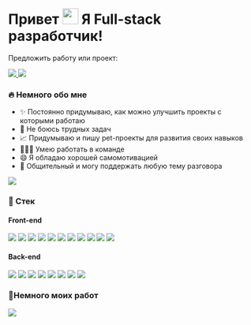 <h1>
  Привет
  <img src="https://github.com/blackcater/blackcater/raw/main/images/Hi.gif" height="32"/>
  Я Full-stack разработчик!
</h1>
<p>
  Предложить работу или проект:
</p>
<div>
  <a href="https://wa.me/79006446876">
    <img src="https://img.shields.io/badge/WhatsApp-25D366?style=for-the-badge&logo=whatsapp&logoColor=white" />
  </a>
  <a href="https://t.me/developmentwithlove">
    <img src="https://img.shields.io/badge/Telegram-2CA5E0?style=for-the-badge&logo=telegram&logoColor=white" />
  </a>
</div>

<h3>
  🔥 Немного обо мне
</h3>
<ul>
  <li>✨ Постоянно придумываю, как можно улучшить проекты с которыми работаю</li>
  <li>🚨 Не боюсь трудных задач</li>
  <li>📈 Придумываю и пишу pet-проекты для развития своих навыков</li>
  <li>🧑‍🤝‍🧑 Умею работать в команде</li>
  <li>😄 Я обладаю хорошей самомотивацией</li>
  <li>💬 Общительный и могу поддержать любую тему разговора</li>
</ul>

<a href="https://www.codewars.com/users/HomeHack">
  <img src="https://www.codewars.com/users/HomeHack/badges/small" />
</a>

<h3>
  🚀 Стек
</h3>
<h4>Front-end</h4>
<p>
  <img src="https://img.shields.io/badge/html5-%23E34F26.svg?style=for-the-badge&logo=html5&logoColor=white" />
  <img src="https://img.shields.io/badge/css3-%231572B6.svg?style=for-the-badge&logo=css3&logoColor=white" />
  <img src="https://img.shields.io/badge/SASS-hotpink.svg?style=for-the-badge&logo=SASS&logoColor=white" />
  <img src="https://img.shields.io/badge/javascript-%23323330.svg?style=for-the-badge&logo=javascript&logoColor=%23F7DF1E" />
  <img src="https://img.shields.io/badge/jquery-%230769AD.svg?style=for-the-badge&logo=jquery&logoColor=white" />
  <img src="https://img.shields.io/badge/typescript-%23007ACC.svg?style=for-the-badge&logo=typescript&logoColor=white" />
  <img src="https://img.shields.io/badge/GULP-%23CF4647.svg?style=for-the-badge&logo=gulp&logoColor=white" />
  <img src="https://img.shields.io/badge/react-%2320232a.svg?style=for-the-badge&logo=react&logoColor=%2361DAFB" />
  <img src="https://img.shields.io/badge/Gatsby-%23663399.svg?style=for-the-badge&logo=gatsby&logoColor=white" />
  <img src="https://img.shields.io/badge/adobe%20photoshop-%2331A8FF.svg?style=for-the-badge&logo=adobe%20photoshop&logoColor=white" />
  <img src="https://img.shields.io/badge/figma-%23F24E1E.svg?style=for-the-badge&logo=figma&logoColor=white" />
</p>
<h4>Back-end</h4>
<p>
  <img src="https://img.shields.io/badge/php-%23777BB4.svg?style=for-the-badge&logo=php&logoColor=white" />
  <img src="https://img.shields.io/badge/python-3670A0?style=for-the-badge&logo=python&logoColor=ffdd54" />
  <img src="https://img.shields.io/badge/flask-%23000.svg?style=for-the-badge&logo=flask&logoColor=white" />
  <img src="https://img.shields.io/badge/NPM-%23CB3837.svg?style=for-the-badge&logo=npm&logoColor=white" />
  <img src="https://img.shields.io/badge/mysql-%2300f.svg?style=for-the-badge&logo=mysql&logoColor=white" />
  <img src="https://img.shields.io/badge/Kali-268BEE?style=for-the-badge&logo=kalilinux&logoColor=white" />
  <img src="https://img.shields.io/badge/shell_script-%23121011.svg?style=for-the-badge&logo=gnu-bash&logoColor=white" />
  <img src="https://img.shields.io/badge/git-%23F05033.svg?style=for-the-badge&logo=git&logoColor=white" />
</p>

<h3>
  🌟Немного моих работ
</h3>
<a href="https://github.com/nethackcom/gulp-website-pioner">
  <img src="https://github-readme-stats.vercel.app/api/pin/?username=nethackcom&repo=gulp-website-pioner" />
</a>
